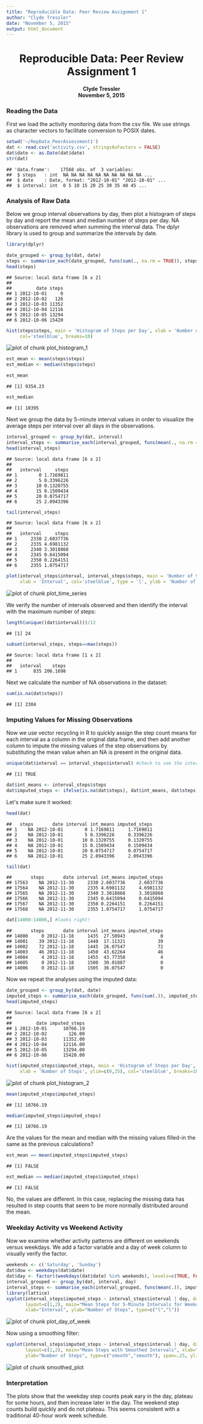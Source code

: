```yaml
---
title: "Reproducible Data: Peer Review Assignment 1"
author: "Clyde Tressler"
date: "November 5, 2015"
output: html_document
---
```


<div style="text-align: center"><h1 >Reproducible Data: Peer Review Assignment 1</h1>
<h4>Clyde Tressler </br>November 5, 2015</h4>
</div>

<h3>Reading the Data</h3>
First we load the activity monitoring data from the csv file. We use strings as character vectors to facilitate conversion to POSIX dates. 


```r
setwd('~/RepData_PeerAssessment1')
dat <- read.csv('activity.csv', stringsAsFactors = FALSE)
dat$date <- as.Date(dat$date)
str(dat)
```

```
## 'data.frame':	17568 obs. of  3 variables:
##  $ steps   : int  NA NA NA NA NA NA NA NA NA NA ...
##  $ date    : Date, format: "2012-10-01" "2012-10-01" ...
##  $ interval: int  0 5 10 15 20 25 30 35 40 45 ...
```
<h3>Analysis of Raw Data</h3>
Below we group interval observations by day, then plot a histogram of steps by day and report the mean and median number of steps per day. NA observations are removed when summing the interval data. The dplyr library is used to group and summarize the intervals by date.

```r
library(dplyr)
```


```r
date_grouped <- group_by(dat, date)
steps <- summarise_each(date_grouped, funs(sum(., na.rm = TRUE)), steps)
head(steps)
```

```
## Source: local data frame [6 x 2]
## 
##         date steps
## 1 2012-10-01     0
## 2 2012-10-02   126
## 3 2012-10-03 11352
## 4 2012-10-04 12116
## 5 2012-10-05 13294
## 6 2012-10-06 15420
```

```r
hist(steps$steps, main = 'Histogram of Steps per Day', xlab = 'Number of Steps', ylim=c(0,20),
     col='steelblue', breaks=10)
```

![plot of chunk plot_histogram_1](figure/plot_histogram_1-1.png) 

```r
est_mean <- mean(steps$steps)
est_median <- median(steps$steps)
```


```r
est_mean
```

```
## [1] 9354.23
```

```r
est_median
```

```
## [1] 10395
```

Next we group the data by 5-minute interval values in order to visualize the average steps per interval over all days in the observations. 


```r
interval_grouped <- group_by(dat, interval)
interval_steps <- summarise_each(interval_grouped, funs(mean(., na.rm = TRUE)), steps)
head(interval_steps)
```

```
## Source: local data frame [6 x 2]
## 
##   interval     steps
## 1        0 1.7169811
## 2        5 0.3396226
## 3       10 0.1320755
## 4       15 0.1509434
## 5       20 0.0754717
## 6       25 2.0943396
```

```r
tail(interval_steps)
```

```
## Source: local data frame [6 x 2]
## 
##   interval     steps
## 1     2330 2.6037736
## 2     2335 4.6981132
## 3     2340 3.3018868
## 4     2345 0.6415094
## 5     2350 0.2264151
## 6     2355 1.0754717
```

```r
plot(interval_steps$interval, interval_steps$steps, main = 'Number of Steps per 5-minute Interval',
     xlab = 'Interval', col='steelblue', type = 'l', ylab = 'Number of Steps', xlim=c(0,2500))
```

![plot of chunk plot_time_series](figure/plot_time_series-1.png) 

We verify the number of intervals observed and then identify the interval with the maximum number of steps:

```r
length(unique((dat$interval)))/12
```

```
## [1] 24
```

```r
subset(interval_steps, steps==max(steps))
```

```
## Source: local data frame [1 x 2]
## 
##   interval    steps
## 1      835 206.1698
```

Next we calculate the number of NA observations in the dataset:

```r
sum(is.na(dat$steps))
```

```
## [1] 2304
```
<h3>Imputing Values for Missing Observations</h3>
Now we use vector recycling in R to quickly assign the step count means for each interval as a column in the original data frame, and then add another column to impute the missing values of the step observations by substituting the mean value when an NA is present in the original data.


```r
unique(dat$interval == interval_steps$interval) #check to see the intervals all match
```

```
## [1] TRUE
```

```r
dat$int_means <- interval_steps$steps
dat$imputed_steps <- ifelse(is.na(dat$steps), dat$int_means, dat$steps)
```
Let's make sure it worked:

```r
head(dat)
```

```
##   steps       date interval int_means imputed_steps
## 1    NA 2012-10-01        0 1.7169811     1.7169811
## 2    NA 2012-10-01        5 0.3396226     0.3396226
## 3    NA 2012-10-01       10 0.1320755     0.1320755
## 4    NA 2012-10-01       15 0.1509434     0.1509434
## 5    NA 2012-10-01       20 0.0754717     0.0754717
## 6    NA 2012-10-01       25 2.0943396     2.0943396
```

```r
tail(dat)
```

```
##       steps       date interval int_means imputed_steps
## 17563    NA 2012-11-30     2330 2.6037736     2.6037736
## 17564    NA 2012-11-30     2335 4.6981132     4.6981132
## 17565    NA 2012-11-30     2340 3.3018868     3.3018868
## 17566    NA 2012-11-30     2345 0.6415094     0.6415094
## 17567    NA 2012-11-30     2350 0.2264151     0.2264151
## 17568    NA 2012-11-30     2355 1.0754717     1.0754717
```

```r
dat[14000:14006,] #looks right!
```

```
##       steps       date interval int_means imputed_steps
## 14000     0 2012-11-18     1435  27.50943             0
## 14001    39 2012-11-18     1440  17.11321            39
## 14002    72 2012-11-18     1445  26.07547            72
## 14003    46 2012-11-18     1450  43.62264            46
## 14004     4 2012-11-18     1455  43.77358             4
## 14005     0 2012-11-18     1500  30.01887             0
## 14006     0 2012-11-18     1505  36.07547             0
```

Now we repeat the analyses using the imputed data:

```r
date_grouped <- group_by(dat, date)
imputed_steps <- summarise_each(date_grouped, funs(sum(.)), imputed_steps)
head(imputed_steps)
```

```
## Source: local data frame [6 x 2]
## 
##         date imputed_steps
## 1 2012-10-01      10766.19
## 2 2012-10-02        126.00
## 3 2012-10-03      11352.00
## 4 2012-10-04      12116.00
## 5 2012-10-05      13294.00
## 6 2012-10-06      15420.00
```

```r
hist(imputed_steps$imputed_steps, main = 'Histogram of Steps per Day',
     xlab = 'Number of Steps', ylim=c(0,25), col='steelblue', breaks=10)
```

![plot of chunk plot_histogram_2](figure/plot_histogram_2-1.png) 

```r
mean(imputed_steps$imputed_steps)
```

```
## [1] 10766.19
```

```r
median(imputed_steps$imputed_steps)
```

```
## [1] 10766.19
```

Are the values for the mean and median with the missing values filled-in the same as the previous calculations?

```r
est_mean == mean(imputed_steps$imputed_steps)
```

```
## [1] FALSE
```

```r
est_median == median(imputed_steps$imputed_steps)
```

```
## [1] FALSE
```
No, the values are different. In this case, replacing the missing data has resulted in step counts that seem to be more normally distributed around the mean.

<h3>Weekday Activity vs Weekend Activity</h3>
Now we examine whether activity patterns are different on weekends versus weekdays. We add a factor variable and a day of week column to visually verify the factor.

```r
weekends <- c('Saturday', 'Sunday')
dat$dow <- weekdays(dat$date)
dat$day <- factor((weekdays(dat$date) %in% weekends), levels=c(TRUE, FALSE), labels=c('weekend', 'weekday'))
interval_grouped <- group_by(dat, interval, day)
interval_steps <- summarise_each(interval_grouped, funs(mean(.)), imputed_steps)
library(lattice)
xyplot(interval_steps$imputed_steps ~ interval_steps$interval | day, data=interval_steps,
       layout=c(1,2), main="Mean Steps for 5-Minute Intervals for Weekdays vs Weekends",
       xlab="Interval", ylab="Number of Steps", type=c("l","l"))
```

![plot of chunk plot_day_of_week](figure/plot_day_of_week-1.png) 

Now using a smoothing filter:

```r
xyplot(interval_steps$imputed_steps ~ interval_steps$interval | day, data=interval_steps,
       layout=c(1,2), main="Mean Steps with Smoothed Intervals", xlab="Interval",
       ylab="Number of Steps", type=c("smooth","smooth"), span=.25, ylim = c(0,100))
```

![plot of chunk smoothed_plot](figure/smoothed_plot-1.png) 

<h3>Interpretation</h3>
The plots show that the weekday step counts peak eary in the day, plateau for some hours, and then increase later in the day. The weekend step counts build quickly and do not plateau. This seems consistent with a traditional 40-hour work week schedule.

